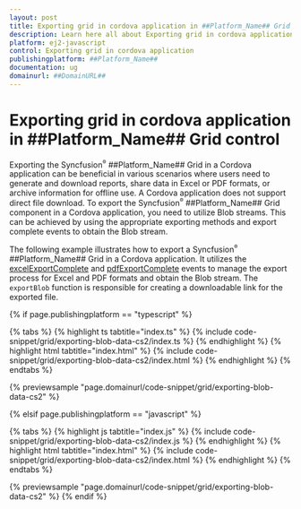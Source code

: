 ```yaml
---
layout: post
title: Exporting grid in cordova application in ##Platform_Name## Grid control | Syncfusion
description: Learn here all about Exporting grid in cordova application in Syncfusion ##Platform_Name## Grid control of Syncfusion Essential JS 2 and more.
platform: ej2-javascript
control: Exporting grid in cordova application 
publishingplatform: ##Platform_Name##
documentation: ug
domainurl: ##DomainURL##
---
```


# Exporting grid in cordova application in ##Platform_Name## Grid control

Exporting the Syncfusion<sup style="font-size:70%">&reg;</sup> ##Platform_Name## Grid in a Cordova application can be beneficial in various scenarios where users need to generate and download reports, share data in Excel or PDF formats, or archive information for offline use. A Cordova application does not support direct file download. To export the Syncfusion<sup style="font-size:70%">&reg;</sup> ##Platform_Name## Grid component in a Cordova application, you need to utilize Blob streams. This can be achieved by using the appropriate exporting methods and export complete events to obtain the Blob stream.

The following example illustrates how to export a Syncfusion<sup style="font-size:70%">&reg;</sup> ##Platform_Name## Grid in a Cordova application. It utilizes the [excelExportComplete](../../api/grid/#excelexportcomplete) and [pdfExportComplete](../../api/grid/#pdfexportcomplete) events to manage the export process for Excel and PDF formats and obtain the Blob stream. The `exportBlob` function is responsible for creating a downloadable link for the exported file.

{% if page.publishingplatform == "typescript" %}

 {% tabs %}
{% highlight ts tabtitle="index.ts" %}
{% include code-snippet/grid/exporting-blob-data-cs2/index.ts %}
{% endhighlight %}
{% highlight html tabtitle="index.html" %}
{% include code-snippet/grid/exporting-blob-data-cs2/index.html %}
{% endhighlight %}
{% endtabs %}
        
{% previewsample "page.domainurl/code-snippet/grid/exporting-blob-data-cs2" %}

{% elsif page.publishingplatform == "javascript" %}

{% tabs %}
{% highlight js tabtitle="index.js" %}
{% include code-snippet/grid/exporting-blob-data-cs2/index.js %}
{% endhighlight %}
{% highlight html tabtitle="index.html" %}
{% include code-snippet/grid/exporting-blob-data-cs2/index.html %}
{% endhighlight %}
{% endtabs %}

{% previewsample "page.domainurl/code-snippet/grid/exporting-blob-data-cs2" %}
{% endif %}
